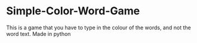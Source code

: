 # Simple-Color-Word-Game
This is a game that you have to type in the colour of the words, and not the word text. Made in python
